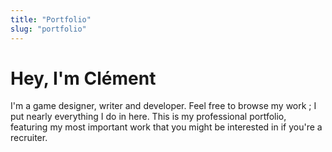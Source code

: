 ```yaml
---
title: "Portfolio"
slug: "portfolio"
---
```


# Hey, I'm Clément

I'm a game designer, writer and developer. Feel free to browse my work ; I put nearly everything I do in here. This is my professional portfolio, featuring my most important work that you might be interested in if you're a recruiter.
